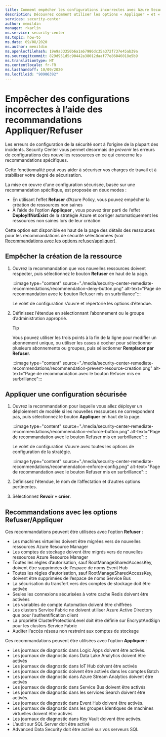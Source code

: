 ```yaml
---
title: Comment empêcher les configurations incorrectes avec Azure Security Center
description: Découvrez comment utiliser les options « Appliquer » et « Refuser » de Security Center dans les pages des détails des recommandations
services: security-center
author: memildin
manager: rkarlin
ms.service: security-center
ms.topic: how-to
ms.date: 09/08/2020
ms.author: memildin
ms.openlocfilehash: 19e9a33350b6a1a67986dc35a372f737e45ab39a
ms.sourcegitcommit: 829d951d5c90442a38012daaf77e86046018e5b9
ms.translationtype: HT
ms.contentlocale: fr-FR
ms.lasthandoff: 10/09/2020
ms.locfileid: "90906392"
---
```

# <a name="prevent-misconfigurations-with-enforcedeny-recommendations"></a>Empêcher des configurations incorrectes à l’aide des recommandations Appliquer/Refuser

Les erreurs de configuration de la sécurité sont à l’origine de la plupart des incidents. Security Center vous permet désormais de *prévenir* les erreurs de configurations des nouvelles ressources en ce qui concerne les recommandations spécifiques. 

Cette fonctionnalité peut vous aider à sécuriser vos charges de travail et à stabiliser votre degré de sécurisation.

La mise en œuvre d’une configuration sécurisée, basée sur une recommandation spécifique, est proposée en deux modes :

- En utilisant l’effet **Refuser** d’Azure Policy, vous pouvez empêcher la création de ressources non saines
- À l’aide de l’option **Appliquer** , vous pouvez tirer parti de l’effet **DeployIfNotExist** de la stratégie Azure et corriger automatiquement les ressources non saines lors de leur création

Cette option est disponible en haut de la page des détails des ressources pour les recommandations de sécurité sélectionnées (voir [Recommandations avec les options refuser/appliquer](#recommendations-with-denyenforce-options)).

## <a name="prevent-resource-creation"></a>Empêcher la création de la ressource

1. Ouvrez la recommandation que vos nouvelles ressources doivent respecter, puis sélectionnez le bouton **Refuser** en haut de la page.

    :::image type="content" source="./media/security-center-remediate-recommendations/recommendation-deny-button.png" alt-text="Page de recommandation avec le bouton Refuser mis en surbrillance":::

    Le volet de configuration s’ouvre et répertorie les options d’étendue. 

1. Définissez l’étendue en sélectionnant l’abonnement ou le groupe d’administration approprié.

    > [!TIP]
    > Vous pouvez utiliser les trois points à la fin de la ligne pour modifier un abonnement unique, ou utiliser les cases à cocher pour sélectionner plusieurs abonnements ou groupes, puis sélectionner **Remplacer par Refuser**.

    :::image type="content" source="./media/security-center-remediate-recommendations/recommendation-prevent-resource-creation.png" alt-text="Page de recommandation avec le bouton Refuser mis en surbrillance":::


## <a name="enforce-a-secure-configuration"></a>Appliquer une configuration sécurisée

1. Ouvrez la recommandation pour laquelle vous allez déployer un déploiement de modèle si les nouvelles ressources ne correspondent pas, puis sélectionnez le bouton **Appliquer** en haut de la page.

    :::image type="content" source="./media/security-center-remediate-recommendations/recommendation-enforce-button.png" alt-text="Page de recommandation avec le bouton Refuser mis en surbrillance":::

    Le volet de configuration s’ouvre avec toutes les options de configuration de la stratégie. 

    :::image type="content" source="./media/security-center-remediate-recommendations/recommendation-enforce-config.png" alt-text="Page de recommandation avec le bouton Refuser mis en surbrillance":::

1. Définissez l’étendue, le nom de l’affectation et d’autres options pertinentes.

1. Sélectionnez **Revoir + créer**.

## <a name="recommendations-with-denyenforce-options"></a>Recommandations avec les options Refuser/Appliquer

Ces recommandations peuvent être utilisées avec l’option **Refuser** :

- Les machines virtuelles doivent être migrées vers de nouvelles ressources Azure Resource Manager
- Les comptes de stockage doivent être migrés vers de nouvelles ressources Azure Resource Manager
- Toutes les règles d’autorisation, sauf RootManageSharedAccessKey, doivent être supprimées de l’espace de noms Event Hub
- Toutes les règles d’autorisation, sauf RootManageSharedAccessKey, doivent être supprimées de l’espace de noms Service Bus
- La sécurisation du transfert vers des comptes de stockage doit être activée
- Seules les connexions sécurisées à votre cache Redis doivent être activées
- Les variables de compte Automation doivent être chiffrées
- Les clusters Service Fabric ne doivent utiliser Azure Active Directory que pour l’authentification client
- La propriété ClusterProtectionLevel doit être définie sur EncryptAndSign pour les clusters Service Fabric
- Auditer l'accès réseau non restreint aux comptes de stockage


Ces recommandations peuvent être utilisées avec l’option **Appliquer** :

- Les journaux de diagnostic dans Logic Apps doivent être activés.
- Les journaux de diagnostic dans Data Lake Analytics doivent être activés
- Les journaux de diagnostic dans IoT Hub doivent être activés
- Les journaux de diagnostic doivent être activés dans les comptes Batch
- Les journaux de diagnostic dans Azure Stream Analytics doivent être activés
- Les journaux de diagnostic dans Service Bus doivent être activés
- Les journaux de diagnostic dans les services Search doivent être activés.
- Les journaux de diagnostic dans Event Hub doivent être activés.
- Les journaux de diagnostic dans les groupes identiques de machines virtuelles doivent être activés
- Les journaux de diagnostic dans Key Vault doivent être activés.
- L’audit sur SQL Server doit être activé
- Advanced Data Security doit être activé sur vos serveurs SQL



